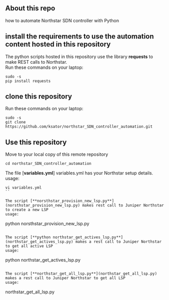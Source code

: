 ## About this repo
how to automate Northstar SDN controller with Python

## install the requirements to use the automation content hosted in this repository  
The python scripts hosted in this repository use the library **requests** to make REST calls to Northstar.   
Run these commands on your laptop:
```
sudo -s
pip install requests
```

## clone this repository
Run these commands on your laptop:
```
sudo -s
git clone https://github.com/ksator/northstar_SDN_controller_automation.git
```

## Use this repository

Move to your local copy of this remote repository
```
cd northstar_SDN_controller_automation
```

The file [**variables.yml**] variables.yml has your Northstar setup details. 
usage:   
```
vi variables.yml
``

The script [**norsthstar_provision_new_lsp.py**](norsthstar_provision_new_lsp.py) makes rest call to Juniper Northstar to create a new LSP  
usage:   
```
python norsthstar_provision_new_lsp.py
```
  
The script [**python northstar_get_actives_lsp.py**](northstar_get_actives_lsp.py) makes a rest call to Juniper Northstar to get all active LSP  
usage: 
```
python northstar_get_actives_lsp.py
```
  
The script [**northstar_get_all_lsp.py**](northstar_get_all_lsp.py) makes a rest call to Juniper Northstar to get all LSP  
usage:   
```
northstar_get_all_lsp.py
```




